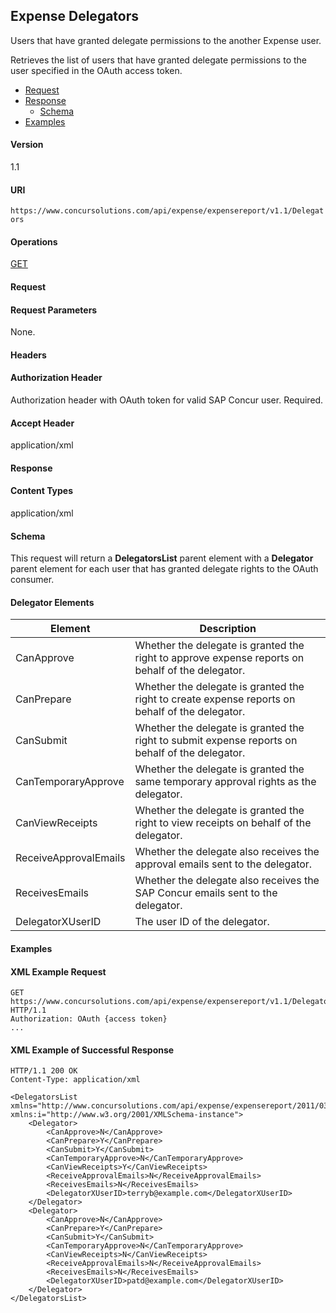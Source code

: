 
## Expense Delegators


Users that have granted delegate permissions to the another Expense user.

Retrieves the list of users that have granted delegate permissions to the user specified in the OAuth access token.

* [Request](#request)
* [Response](#response)
  * [Schema](#schema)
* [Examples](#examples)

#### Version
1.1

#### URI
`https://www.concursolutions.com/api/expense/expensereport/v1.1/Delegators`

#### Operations
[GET](#get)  

#### <a name="request"></a>Request

#### Request Parameters
None.

#### Headers

#### Authorization Header
Authorization header with OAuth token for valid SAP Concur user. Required.

#### Accept Header
application/xml

#### <a name="response"></a>Response

#### Content Types
application/xml

#### <a name="schema"></a>Schema

This request will return a **DelegatorsList** parent element with a **Delegator** parent element for each user that has granted delegate rights to the OAuth consumer.

#### Delegator Elements

|  Element |  Description |
| -------- | ------------ |
|  CanApprove |  Whether the delegate is granted the right to approve expense reports on behalf of the delegator. |
|  CanPrepare |  Whether the delegate is granted the right to create expense reports on behalf of the delegator. |
|  CanSubmit |  Whether the delegate is granted the right to submit expense reports on behalf of the delegator. |
|  CanTemporaryApprove |  Whether the delegate is granted the same temporary approval rights as the delegator. |
|  CanViewReceipts |  Whether the delegate is granted the right to view receipts on behalf of the delegator. |
|  ReceiveApprovalEmails |  Whether the delegate also receives the approval emails sent to the delegator. |
|  ReceivesEmails |  Whether the delegate also receives the SAP Concur emails sent to the delegator. |
|  DelegatorXUserID |  The user ID of the delegator. |

#### <a name="examples"></a>Examples

#### XML Example Request

```http
GET https://www.concursolutions.com/api/expense/expensereport/v1.1/Delegators HTTP/1.1
Authorization: OAuth {access token}
...
```

#### XML Example of Successful Response

```http
HTTP/1.1 200 OK
Content-Type: application/xml

<DelegatorsList xmlns="http://www.concursolutions.com/api/expense/expensereport/2011/03" xmlns:i="http://www.w3.org/2001/XMLSchema-instance">
    <Delegator>
        <CanApprove>N</CanApprove>
        <CanPrepare>Y</CanPrepare>
        <CanSubmit>Y</CanSubmit>
        <CanTemporaryApprove>N</CanTemporaryApprove>
        <CanViewReceipts>Y</CanViewReceipts>
        <ReceiveApprovalEmails>N</ReceiveApprovalEmails>
        <ReceivesEmails>N</ReceivesEmails>
        <DelegatorXUserID>terryb@example.com</DelegatorXUserID>
    </Delegator>
    <Delegator>
        <CanApprove>N</CanApprove>
        <CanPrepare>Y</CanPrepare>
        <CanSubmit>Y</CanSubmit>
        <CanTemporaryApprove>N</CanTemporaryApprove>
        <CanViewReceipts>N</CanViewReceipts>
        <ReceiveApprovalEmails>N</ReceiveApprovalEmails>
        <ReceivesEmails>N</ReceivesEmails>
        <DelegatorXUserID>patd@example.com</DelegatorXUserID>
    </Delegator>
</DelegatorsList>
```
